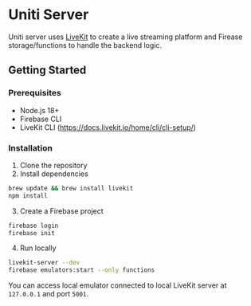 # Uniti Server

Uniti server uses [LiveKit](https://livekit.io/) to create a live streaming platform and Firease storage/functions to handle the backend logic.

## Getting Started

### Prerequisites

- Node.js 18+
- Firebase CLI
- LiveKit CLI (https://docs.livekit.io/home/cli/cli-setup/)

### Installation

1. Clone the repository
2. Install dependencies

```bash
brew update && brew install livekit
npm install
```

3. Create a Firebase project

```bash
firebase login
firebase init
```

4. Run locally 

```bash
livekit-server --dev
firebase emulators:start --only functions
```

You can access local emulator connected to local LiveKit server at `127.0.0.1` and port `5001`.



